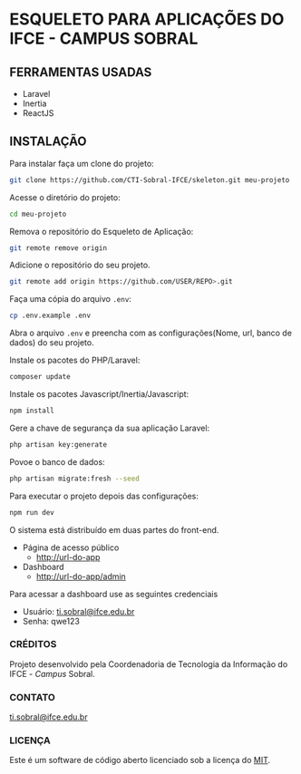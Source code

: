 # ESQUELETO PARA APLICAÇÕES DO IFCE - CAMPUS SOBRAL

## FERRAMENTAS USADAS

* Laravel
* Inertia
* ReactJS

## INSTALAÇÃO

Para instalar faça um clone do projeto:

```sh
git clone https://github.com/CTI-Sobral-IFCE/skeleton.git meu-projeto
```

Acesse o diretório do projeto:

```sh
cd meu-projeto
```

Remova o repositório do Esqueleto de Aplicação:

```sh
git remote remove origin
```

Adicione o repositório do seu projeto.

```sh
git remote add origin https://github.com/USER/REPO>.git
```

Faça uma cópia do arquivo ```.env```:

```sh
cp .env.example .env
```

Abra o arquivo ```.env``` e preencha com as configurações(Nome, url, banco de dados) do seu projeto.

Instale os pacotes do PHP/Laravel:

```sh
composer update
```

Instale os pacotes Javascript/Inertia/Javascript:

```sh
npm install
```

Gere a chave de segurança da sua aplicação Laravel:

```sh
php artisan key:generate
```

Povoe o banco de dados:

```sh
php artisan migrate:fresh --seed
```

Para executar o projeto depois das configurações:

```sh
npm run dev
```

O sistema está distribuído em duas partes do front-end.

* Página de acesso público
  * <http://url-do-app>
* Dashboard
  * <http://url-do-app/admin>

Para acessar a dashboard use as seguintes credenciais
* Usuário: ti.sobral@ifce.edu.br
* Senha: qwe123

### CRÉDITOS

Projeto desenvolvido pela Coordenadoria de Tecnologia da Informação do IFCE - *Campus* Sobral.

### CONTATO

<ti.sobral@ifce.edu.br>

### LICENÇA

Este é um software de código aberto licenciado sob a licença do [MIT](https://opensource.org/licenses/MIT).
